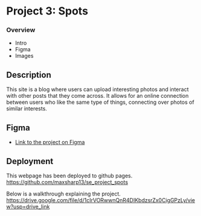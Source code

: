 # Project 3: Spots

### Overview  

* Intro  
* Figma  
* Images  
  
## Description 
  
This site is a blog where users can upload interesting photos and interact with other posts that they come across. It allows for an online connection between users who like the same type of things, connecting over photos of similar interests. 
  
## Figma
  
* [Link to the project on Figma](https://www.figma.com/file/BBNm2bC3lj8QQMHlnqRsga/Sprint-3-Project-%E2%80%94-Spots?type=design&node-id=2%3A60&mode=design&t=afgNFybdorZO6cQo-1)
  
## Deployment
 
 This webpage has been deployed to github pages.
 https://github.com/maxsharp13/se_project_spots 

Below is a walkthrough explaining the project.
https://drive.google.com/file/d/1cIrVORwwnQnR4DIKbdzsrZx0CigGPzLy/view?usp=drive_link
